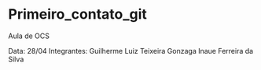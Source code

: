 # Primeiro_contato_git
Aula de OCS

Data: 28/04
Integrantes:
  Guilherme Luiz Teixeira Gonzaga
  Inaue Ferreira da Silva
